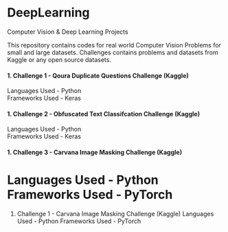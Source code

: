# DeepLearning
Computer Vision &amp; Deep Learning Projects

This repository contains codes for real world Computer Vision Problems for small and large datasets.
Challenges contains problems and datasets from Kaggle or any open source datasets.


#### 1. Challenge 1 - Qoura Duplicate Questions Challenge (Kaggle)       

Languages Used - Python    
Frameworks Used - Keras  

#### 1. Challenge 2 - Obfuscated Text Classifcation Challenge (Kaggle)       

Languages Used - Python    
Frameworks Used - Keras  


#### 1. Challenge 3 - Carvana Image Masking Challenge (Kaggle)     

Languages Used - Python  
Frameworks Used - PyTorch
=======

1. Challenge 1 - Carvana Image Masking Challenge (Kaggle)
Languages Used - Python
Frameworks Used - PyTorch

